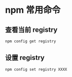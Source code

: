 # npm 常用命令

## 查看当前 registry

``` sh
npm config get registry 
```

## 设置 registry

``` sh
npm config set registry XXXX
```
